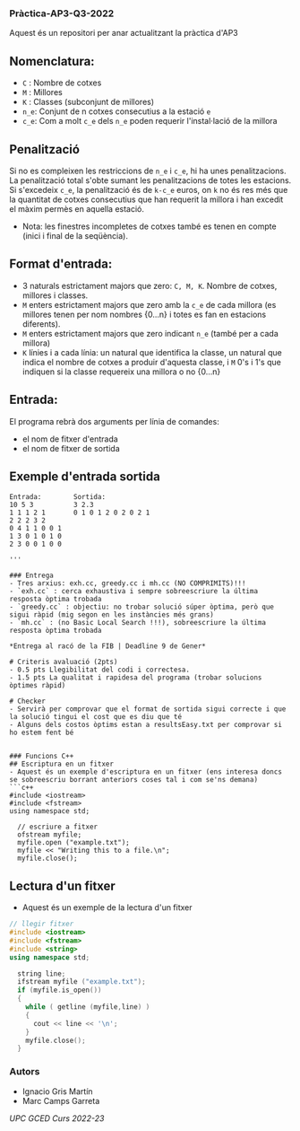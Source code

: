 ### Pràctica-AP3-Q3-2022
Aquest és un repositori per anar actualitzant la pràctica d'AP3

## Nomenclatura: 
- `C` : Nombre de cotxes
- `M` : Millores
- `K` : Classes (subconjunt de millores)
- `n_e`: Conjunt de n cotxes consecutius a la estació `e`
- `c_e`: Com a molt `c_e` dels `n_e` poden requerir l'instal·lació de la millora

## Penalització
Si no es compleixen les restriccions de `n_e` i `c_e`, hi ha unes penalitzacions. La penalització total s'obte sumant les penalitzacions de totes les estacions. Si s'excedeix `c_e`, la penalització és de `k-c_e` euros, on `k` no és res més que la quantitat de cotxes consecutius que han requerit la millora i han excedit el màxim permès en aquella estació. 
- Nota: les finestres incompletes de cotxes també es tenen en compte (inici i final de la seqüència). 

## Format d'entrada: 
- 3 naturals estrictament majors que zero: `C, M, K`. Nombre de cotxes, millores i classes. 
- `M` enters estrictament majors que zero amb la `c_e` de cada millora (es millores tenen per nom nombres {0...n} i totes es fan en estacions diferents). 
- `M` enters estrictament majors que zero indicant `n_e` (també per a cada millora)
- `K` línies i a cada línia: un natural que identifica la classe, un natural que indica el nombre de cotxes a produir d'aquesta classe, i `M` 0's i 1's que indiquen si la classe requereix una millora o no {0...n}

## Entrada: 
El programa rebrà dos arguments per línia de comandes: 
- el nom de fitxer d'entrada
- el nom de fitxer de sortida 

## Exemple d'entrada sortida

```
Entrada:        Sortida:
10 5 3          3 2.3
1 1 1 2 1       0 1 0 1 2 0 2 0 2 1 
2 2 2 3 2
0 4 1 1 0 0 1
1 3 0 1 0 1 0
2 3 0 0 1 0 0

'''

### Entrega
- Tres arxius: exh.cc, greedy.cc i mh.cc (NO COMPRIMITS)!!!
- `exh.cc` : cerca exhaustiva i sempre sobreescriure la última resposta òptima trobada
- `greedy.cc` : objectiu: no trobar solució súper òptima, però que sigui ràpid (mig segon en les instàncies més grans)
- `mh.cc` : (no Basic Local Search !!!), sobreescriure la última resposta òptima trobada

*Entrega al racó de la FIB | Deadline 9 de Gener*

# Criteris avaluació (2pts)
- 0.5 pts Llegibilitat del codi i correctesa. 
- 1.5 pts La qualitat i rapidesa del programa (trobar solucions òptimes ràpid)

# Checker
- Servirà per comprovar que el format de sortida sigui correcte i que la solució tingui el cost que es diu que té
- Alguns dels costos òptims estan a resultsEasy.txt per comprovar si ho estem fent bé


### Funcions C++
## Escriptura en un fitxer
- Aquest és un exemple d'escriptura en un fitxer (ens interesa doncs se sobreescriu borrant anteriors coses tal i com se'ns demana)
```c++
#include <iostream>
#include <fstream>
using namespace std;
  
  // escriure a fitxer
  ofstream myfile;
  myfile.open ("example.txt");
  myfile << "Writing this to a file.\n";
  myfile.close();

````

## Lectura d'un fitxer
- Aquest és un exemple de la lectura d'un fitxer 

```c++
// llegir fitxer
#include <iostream>
#include <fstream>
#include <string>
using namespace std;

  string line;
  ifstream myfile ("example.txt");
  if (myfile.is_open())
  {
    while ( getline (myfile,line) )
    {
      cout << line << '\n';
    }
    myfile.close();
  }
````

### Autors
- Ignacio Gris Martín
- Marc Camps Garreta 

*UPC GCED Curs 2022-23*
